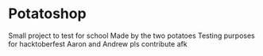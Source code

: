 # Potatoshop
Small project to test for school
Made by the two potatoes
Testing purposes for hacktoberfest
Aaron and Andrew pls contribute afk
